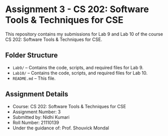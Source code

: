 # Assignment 3 - CS 202: Software Tools & Techniques for CSE

This repository contains my submissions for Lab 9 and Lab 10 of the course CS 202: Software Tools & Techniques for CSE.

## Folder Structure

- `Lab9/` – Contains the code, scripts, and required files for Lab 9.
- `Lab10/` – Contains the code, scripts, and required files for Lab 10.
- `README.md` – This file.

## Assignment Details

- Course: CS 202: Software Tools & Techniques for CSE  
- Assignment Number: 3  
- Submitted by: Nidhi Kumari  
- Roll Number: 21110139
- Under the guidance of: Prof. Shouvick Mondal  
